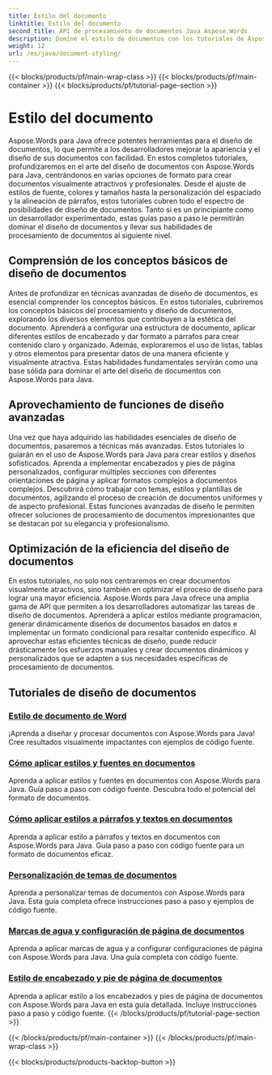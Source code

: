 ```yaml
---
title: Estilo del documento
linktitle: Estilo del documento
second_title: API de procesamiento de documentos Java Aspose.Words
description: Domine el estilo de documentos con los tutoriales de Aspose.Words para Java. Aprenda técnicas avanzadas de formato para documentos visualmente atractivos y eficientes.
weight: 12
url: /es/java/document-styling/
---
```


{{< blocks/products/pf/main-wrap-class >}}
{{< blocks/products/pf/main-container >}}
{{< blocks/products/pf/tutorial-page-section >}}

# Estilo del documento


Aspose.Words para Java ofrece potentes herramientas para el diseño de documentos, lo que permite a los desarrolladores mejorar la apariencia y el diseño de sus documentos con facilidad. En estos completos tutoriales, profundizaremos en el arte del diseño de documentos con Aspose.Words para Java, centrándonos en varias opciones de formato para crear documentos visualmente atractivos y profesionales. Desde el ajuste de estilos de fuente, colores y tamaños hasta la personalización del espaciado y la alineación de párrafos, estos tutoriales cubren todo el espectro de posibilidades de diseño de documentos. Tanto si es un principiante como un desarrollador experimentado, estas guías paso a paso le permitirán dominar el diseño de documentos y llevar sus habilidades de procesamiento de documentos al siguiente nivel.

## Comprensión de los conceptos básicos de diseño de documentos

Antes de profundizar en técnicas avanzadas de diseño de documentos, es esencial comprender los conceptos básicos. En estos tutoriales, cubriremos los conceptos básicos del procesamiento y diseño de documentos, explorando los diversos elementos que contribuyen a la estética del documento. Aprenderá a configurar una estructura de documento, aplicar diferentes estilos de encabezado y dar formato a párrafos para crear contenido claro y organizado. Además, exploraremos el uso de listas, tablas y otros elementos para presentar datos de una manera eficiente y visualmente atractiva. Estas habilidades fundamentales servirán como una base sólida para dominar el arte del diseño de documentos con Aspose.Words para Java.

## Aprovechamiento de funciones de diseño avanzadas

Una vez que haya adquirido las habilidades esenciales de diseño de documentos, pasaremos a técnicas más avanzadas. Estos tutoriales lo guiarán en el uso de Aspose.Words para Java para crear estilos y diseños sofisticados. Aprenda a implementar encabezados y pies de página personalizados, configurar múltiples secciones con diferentes orientaciones de página y aplicar formatos complejos a documentos complejos. Descubrirá cómo trabajar con temas, estilos y plantillas de documentos, agilizando el proceso de creación de documentos uniformes y de aspecto profesional. Estas funciones avanzadas de diseño le permiten ofrecer soluciones de procesamiento de documentos impresionantes que se destacan por su elegancia y profesionalismo.

## Optimización de la eficiencia del diseño de documentos

En estos tutoriales, no solo nos centraremos en crear documentos visualmente atractivos, sino también en optimizar el proceso de diseño para lograr una mayor eficiencia. Aspose.Words para Java ofrece una amplia gama de API que permiten a los desarrolladores automatizar las tareas de diseño de documentos. Aprenderá a aplicar estilos mediante programación, generar dinámicamente diseños de documentos basados en datos e implementar un formato condicional para resaltar contenido específico. Al aprovechar estas eficientes técnicas de diseño, puede reducir drásticamente los esfuerzos manuales y crear documentos dinámicos y personalizados que se adapten a sus necesidades específicas de procesamiento de documentos.

## Tutoriales de diseño de documentos
### [Estilo de documento de Word](./word-document-styling/)
¡Aprenda a diseñar y procesar documentos con Aspose.Words para Java! Cree resultados visualmente impactantes con ejemplos de código fuente. 
### [Cómo aplicar estilos y fuentes en documentos](./applying-styles-fonts/)
Aprenda a aplicar estilos y fuentes en documentos con Aspose.Words para Java. Guía paso a paso con código fuente. Descubra todo el potencial del formato de documentos.
### [Cómo aplicar estilos a párrafos y textos en documentos](./styling-paragraphs-text/)
Aprenda a aplicar estilo a párrafos y textos en documentos con Aspose.Words para Java. Guía paso a paso con código fuente para un formato de documentos eficaz.
### [Personalización de temas de documentos](./customizing-document-themes/)
Aprenda a personalizar temas de documentos con Aspose.Words para Java. Esta guía completa ofrece instrucciones paso a paso y ejemplos de código fuente.
### [Marcas de agua y configuración de página de documentos](./document-watermarking-page-setup/)
Aprenda a aplicar marcas de agua y a configurar configuraciones de página con Aspose.Words para Java. Una guía completa con código fuente.
### [Estilo de encabezado y pie de página de documentos](./document-header-footer-styling/)
Aprenda a aplicar estilo a los encabezados y pies de página de documentos con Aspose.Words para Java en esta guía detallada. Incluye instrucciones paso a paso y código fuente.
{{< /blocks/products/pf/tutorial-page-section >}}

{{< /blocks/products/pf/main-container >}}
{{< /blocks/products/pf/main-wrap-class >}}

{{< blocks/products/products-backtop-button >}}
